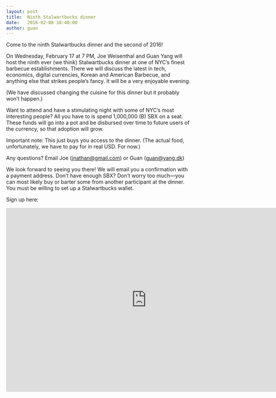 ```yaml
---
layout: post
title:  Ninth Stalwartbucks dinner
date:   2016-02-08 10:40:00
author: guan
---
```


Come to the ninth Stalwartbucks dinner and the second of 2016!

On Wednesday, February 17 at 7 PM, Joe Weisenthal and Guan Yang will host the ninth ever (we think) Stalwartbucks dinner at one of NYC’s finest barbecue establishments. There we will discuss the latest in tech, economics, digital currencies, Korean and American Barbecue, and anything else that strikes people’s fancy. It will be a very enjoyable evening.

(We have discussed changing the cuisine for this dinner but it probably won’t happen.)

Want to attend and have a stimulating night with some of NYC’s most interesting people? All you have to is spend 1,000,000 (B) SBX on a seat. These funds will go into a pot and be disbursed over time to future users of the currency, so that adoption will grow.

Important note: This just buys you access to the dinner. (The actual food, unfortunately, we have to pay for in real USD. For now.)

Any questions? Email Joe (jnathan@gmail.com) or Guan (guan@yang.dk)

We look forward to seeing you there! We will email you a confirmation with a payment address. Don’t have enough SBX? Don’t worry too much—you can most likely buy or barter some from another participant at the dinner. You must be willing to set up a Stalwartbucks wallet.

Sign up here:

<iframe src="https://docs.google.com/forms/d/1qatYlBsAJhSLEF60Uyan_R0RvAUvAmnPmwQiQHVzhS8/viewform?embedded=true" width="760" height="500" frameborder="0" marginheight="0" marginwidth="0">Loading...</iframe>
